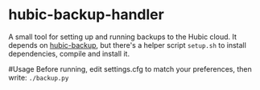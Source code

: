 # hubic-backup-handler
A small tool for setting up and running backups to the Hubic cloud.
It depends on [hubic-backup](https://github.com/frachop/hubic-backup), but there's a helper script `setup.sh` to install dependencies, compile and install it.

#Usage
Before running, edit settings.cfg to match your preferences, then write:
`./backup.py`
